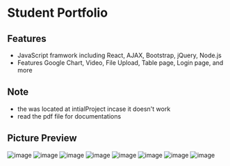# Student Portfolio
## Features
- JavaScript framwork including React, AJAX, Bootstrap, jQuery, Node.js
- Features Google Chart, Video, File Upload, Table page, Login page, and more
## Note
- the was located at intialProject incase it doesn't work
- read the pdf file for documentations
## Picture Preview
![image](https://github.com/user-attachments/assets/dc331e69-2f17-49b9-945e-eb1ac9a9434a)
![image](https://github.com/user-attachments/assets/7287d6a3-a3cd-4ae8-b67a-5c4679f79312)
![image](https://github.com/user-attachments/assets/38eb7c84-55cd-4ac1-9e33-d69329b800aa)
![image](https://github.com/user-attachments/assets/f603abb8-5b33-4cb3-a304-beac040f7d8d)
![image](https://github.com/user-attachments/assets/36d160d3-5a8f-48a1-8262-f720bce75b69)
![image](https://github.com/user-attachments/assets/508dc797-dc19-47ac-a990-4675c544ac3c)
![image](https://github.com/user-attachments/assets/8d1dd337-9f96-4308-a196-02a6364f24f0)
![image](https://github.com/user-attachments/assets/a7963390-4e9a-49ba-8782-41f37cfba1ba)

